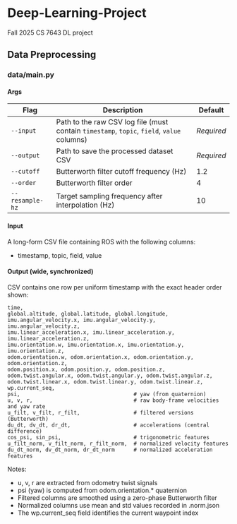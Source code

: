# Deep-Learning-Project
Fall 2025 CS 7643 DL project

## Data Preprocessing
### data/main.py
#### Args

| Flag | Description | Default |
|------|--------------|----------|
| `--input` | Path to the raw CSV log file (must contain `timestamp`, `topic`, `field`, `value` columns) | *Required* |
| `--output` | Path to save the processed dataset CSV | *Required* |
| `--cutoff` | Butterworth filter cutoff frequency (Hz) | 1.2 |
| `--order` | Butterworth filter order | 4 |
| `--resample-hz` | Target sampling frequency after interpolation (Hz) | 10 |

#### Input

A long-form CSV file containing ROS with the following columns:

- timestamp, topic, field, value


#### Output (wide, synchronized)

CSV contains one row per uniform timestamp with the exact header order shown:

```
time,
global.altitude, global.latitude, global.longitude,
imu.angular_velocity.x, imu.angular_velocity.y, imu.angular_velocity.z,
imu.linear_acceleration.x, imu.linear_acceleration.y, imu.linear_acceleration.z,
imu.orientation.w, imu.orientation.x, imu.orientation.y, imu.orientation.z,
odom.orientation.w, odom.orientation.x, odom.orientation.y, odom.orientation.z,
odom.position.x, odom.position.y, odom.position.z,
odom.twist.angular.x, odom.twist.angular.y, odom.twist.angular.z,
odom.twist.linear.x, odom.twist.linear.y, odom.twist.linear.z,
wp.current_seq,
psi,                                    # yaw (from quaternion)
u, v, r,                                # raw body-frame velocities and yaw rate
u_filt, v_filt, r_filt,                 # filtered versions (Butterworth)
du_dt, dv_dt, dr_dt,                    # accelerations (central difference)
cos_psi, sin_psi,                       # trigonometric features
u_filt_norm, v_filt_norm, r_filt_norm,  # normalized velocity features
du_dt_norm, dv_dt_norm, dr_dt_norm      # normalized acceleration features
```

Notes:
- u, v, r are extracted from odometry twist signals
- psi (yaw) is computed from odom.orientation.* quaternion
- Filtered columns are smoothed using a zero-phase Butterworth filter
- Normalized columns use mean and std values recorded in <output>.norm.json
- The wp.current_seq field identifies the current waypoint index



